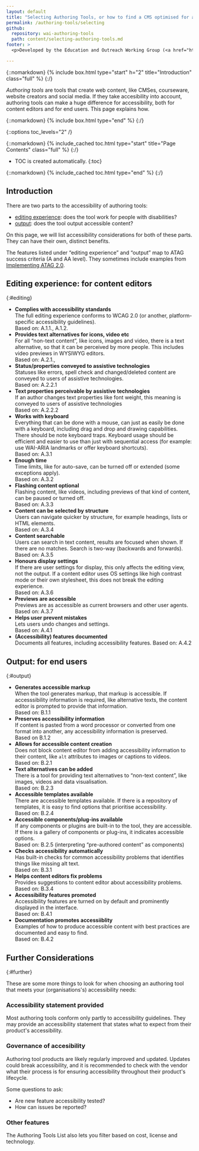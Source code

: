 ```yaml
---
layout: default
title: "Selecting Authoring Tools, or how to find a CMS optimised for accessibility"
permalink: /authoring-tools/selecting
github:
  repository: wai-authoring-tools
  path: content/selecting-authoring-tools.md
footer: >
  <p>Developed by the Education and Outreach Working Group (<a href="http://www.w3.org/WAI/EO/">EOWG</a>).</p>

---
```



{::nomarkdown}
{% include box.html type="start" h="2" title="Introduction" class="full" %}
{:/}

_Authoring tools_ are tools that create web content, like CMSes, courseware, website creators and social media. If they take accesibility into account, authoring tools can make a huge difference for accessibility, both for content editors and for end users. This page explains how. 

{::nomarkdown}
{% include box.html type="end" %}
{:/}

{::options toc_levels="2" /}

{::nomarkdown}
{% include_cached toc.html type="start" title="Page Contents" class="full" %}
{:/}

-   TOC is created automatically.
{:toc}

{::nomarkdown}
{% include_cached toc.html type="end" %}
{:/}

## Introduction

There are two parts to the accessibility of authoring tools: 

* [editing experience](#editing): does the tool work for people with disabilities?
* [output](#output): does the tool output accessible content?

On this page, we will list accessibility considerations for both of these parts. They can have their own, distinct benefits.

The features listed under “editing experience” and “output” map to ATAG success criteria (A and AA level). They sometimes include examples from [Implementing ATAG 2.0](https://www.w3.org/TR/IMPLEMENTING-ATAG20/#gl_a22).

## Editing experience: for content editors

{:#editing}

* **Complies with accessibility standards**<br>
The full editing experience conforms to WCAG 2.0 (or another, platform-specific accessibility guidelines). <br>
Based on: A.1.1., A.1.2.
* **Provides text alternatives for icons, video etc**<br>
For all “non-text content”, like icons, images and video, there is a text alternative, so that it can be perceived by more people. This includes video previews in WYSIWYG editors.<br>
Based on: A.2.1.,  
* **Status/properties conveyed to assistive technologies**<br>
Statuses like errors, spell check and changed/deleted content are conveyed to users of assistive technologies.<br>
Based on: A.2.2.1
* **Text properties perceivable by assistive technologies**<br>
If an author changes text properties like font weight, this meaning is conveyed to users of assistive technologies<br>
Based on: A.2.2.2
* **Works with keyboard**<br>
Everything that can be done with a mouse, can just as easily be done with a keyboard, including drag and drop and drawing capabilities. There should be note keyboard traps. Keyboard usage should be efficient and easier to use than just with sequential access (for example: use WAI-ARIA landmarks or offer keyboard shortcuts).<br>
Based on: A.3.1
* **Enough time**<br>
Time limits, like for auto-save, can be turned off or extended (some exceptions apply).<br>
Based on: A.3.2
* **Flashing content optional**<br>
Flashing content, like videos, including previews of that kind of content, can be paused or turned off.<br>
Based on: A.3.3 
* **Content can be selected by structure**<br>
Users can navigate quicker by structure, for example headings, lists or HTML elements.<br>
Based on: A.3.4
* **Content searchable**<br>
Users can search in text content, results are focused when shown. If there are no matches. Search is two-way (backwards and forwards).<br>
Based on: A.3.5
* **Honours display settings**<br>
If there are user settings for display, this only affects the editing view, not the output. If a content editor uses OS settings like high contrast mode or their own stylesheet, this does not break the editing experience.<br>
Based on: A.3.6
* **Previews are accessible**<br>
Previews are as accessible as current browsers and other user agents.<br>
Based on: A.3.7
* **Helps user prevent mistakes**<br>
Lets users undo changes and settings.<br>
Based on: A.4.1
* **(Accessibility) features documented**<br>
Documents all features, including accessibility features.
Based on: A.4.2

## Output: for end users
{:#output}

* **Generates accessible markup**<br>
When the tool generates markup, that markup is accessible. If accesssibility information is required, like alternative texts, the content editor is prompted to provide that information.<br>
Based on: B.1.1
* **Preserves accessibility information**<br>
If content is pasted from a word processor or converted from one format into another, any accessibility information is preserved.<br>
Based on B.1.2
* **Allows for accessible content creation**<br>
Does not block content editor from adding accessibility information to their content, like `alt` attributes to images or captions to videos.<br>
Based on: B.2.1
* **Text alternatives can be added**<br>
There is a tool for providing text alternatives to “non-text content”, like images, videos and data visualisation.<br>
Based on: B.2.3
* **Accessible templates available**<br>
There are accessible templates available. If there is a repository of templates, it is easy to find options that prioritise accessibility.<br>
Based on: B.2.4
* **Accessible components/plug-ins available**<br>
If any components or plugins are built-in to the tool, they are accessible. If there is a gallery of components or plug-ins, it indicates accessible options.<br>
Based on: B.2.5 (interpreting “pre-authored content” as components)
* **Checks accessibility automatically**<br>
Has built-in checks for common accessibility problems that identifies things like missing alt text.<br>
Based on: B.3.1
* **Helps content editors fix problems**<br>
Provides suggestions to content editor about accessibility problems.<br>
Based on: B.3.4
* **Accessibility features promoted**<br>
Accessibility features are turned on by default and prominently displayed in the interface.<br>
Based on: B.4.1
* **Documentation promotes accessiiblity**<br>
Examples of how to produce accessible content with best practices are documented and easy to find.<br>
Based on: B.4.2
## Further Considerations
{:#further}

These are some more things to look for when choosing an authoring tool that meets your (organisations's) accessibility needs:

### Accessibility statement provided

Most authoring tools conform only partly to accessibility guidelines. They may provide an accessibility statement that states what to expect from their product's accessibility.

### Governance of accesibility

Authoring tool products are likely regularly improved and updated. Updates could break accessibility, and it is recommended to check with the vendor what their process is for ensuring accessibility throughout their product's lifecycle. 

Some questions to ask: 

* Are new feature accessibility tested? 
* How can issues be reported? 

### Other features

The Authoring Tools List also lets you filter based on cost, license and technology.